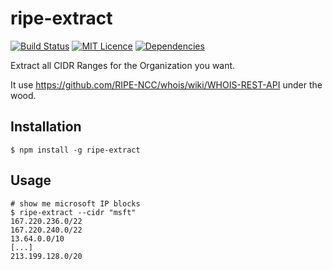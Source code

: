 # ripe-extract
[![Build Status](https://travis-ci.org/eviltik/ripe-extract.svg?branch=master)](https://travis-ci.org/eviltik/ripe-extract)
[![MIT Licence](https://badges.frapsoft.com/os/mit/mit.svg?v=103)](https://opensource.org/licenses/mit-license.php)
[![Dependencies](https://david-dm.org/eviltik/ripe-extract.svg)](https://david-dm.org/eviltik/ripe-extract)

Extract all CIDR Ranges for the Organization you want.

It use https://github.com/RIPE-NCC/whois/wiki/WHOIS-REST-API under the wood.

Installation
------------
```
$ npm install -g ripe-extract
```

Usage
-----
```
# show me microsoft IP blocks
$ ripe-extract --cidr "msft"
167.220.236.0/22
167.220.240.0/22
13.64.0.0/10
[...]
213.199.128.0/20
```
